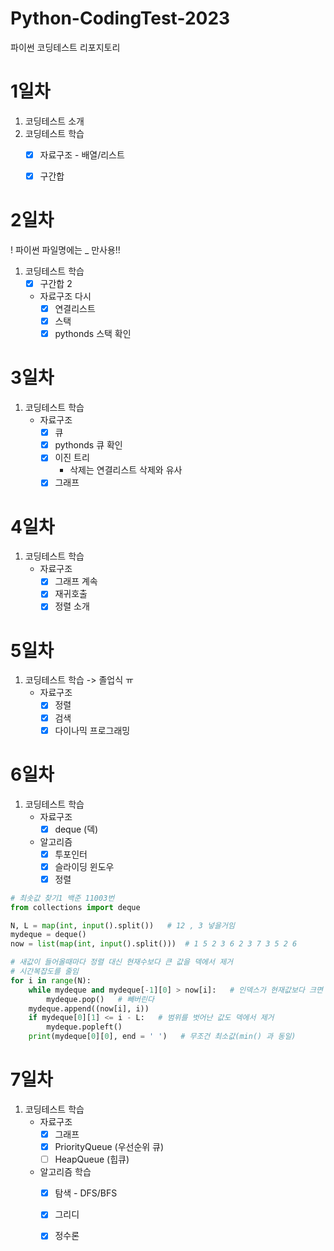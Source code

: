 # Python-CodingTest-2023
파이썬 코딩테스트 리포지토리


# 1일차
1. 코딩테스트 소개
2. 코딩테스트 학습
    - [x] 자료구조 - 배열/리스트
    - [x] 구간합


# 2일차
! 파이썬 파일명에는 _ 만사용!! 
1. 코딩테스트 학습
    - [x] 구간합 2
    - 자료구조 다시
        - [x] 연결리스트
        - [x] 스택
        - [x] pythonds 스택 확인

# 3일차
1. 코딩테스트 학습
    - 자료구조
        - [x] 큐
        - [x] pythonds 큐 확인
        - [x] 이진 트리
            - 삭제는 연결리스트 삭제와 유사            
        - [x] 그래프

# 4일차
1. 코딩테스트 학습
    - 자료구조
        - [x] 그래프 계속
        - [x] 재귀호출
        - [x] 정렬 소개

# 5일차
1. 코딩테스트 학습  -> 졸업식 ㅠ
    - 자료구조
        - [x] 정렬
        - [x] 검색
        - [x] 다이나믹 프로그래밍

# 6일차
1. 코딩테스트 학습
    - 자료구조
        - [x] deque (덱)
    - 알고리즘 
        - [x] 투포인터
        - [x] 슬라이딩 윈도우
        - [x] 정렬

```python
# 최솟값 찾기1 백준 11003번
from collections import deque

N, L = map(int, input().split())   # 12 , 3 넣을거임
mydeque = deque()
now = list(map(int, input().split()))  # 1 5 2 3 6 2 3 7 3 5 2 6

# 새값이 들어올때마다 정렬 대신 현재수보다 큰 값을 덱에서 제거
# 시간복잡도를 줄임
for i in range(N):
    while mydeque and mydeque[-1][0] > now[i]:   # 인덱스가 현재값보다 크면
        mydeque.pop()   # 빼버린다
    mydeque.append((now[i], i))
    if mydeque[0][1] <= i - L:   # 범위를 벗어난 값도 덱에서 제거
        mydeque.popleft()
    print(mydeque[0][0], end = ' ')   # 무조건 최소값(min() 과 동일)

```

# 7일차
1. 코딩테스트 학습
    - 자료구조
        - [x] 그래프
        - [x] PriorityQueue (우선순위 큐)
        - [ ] HeapQueue (힙큐)
    - 알고리즘 학습
        - [x] 탐색 - DFS/BFS
        - [x] 그리디
        - [x] 정수론




